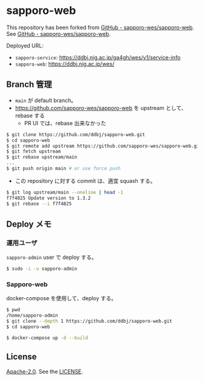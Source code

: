 # sapporo-web

This repository has been forked from [GitHub - sapporo-wes/sapporo-web](https://github.com/sapporo-wes/sapporo-web).
See [GitHub - sapporo-wes/sapporo-web](https://github.com/sapporo-wes/sapporo-web).

Deployed URL:

- `sapporo-service`: https://ddbj.nig.ac.jp/ga4gh/wes/v1/service-info
- `sapporo-web`: https://ddbj.nig.ac.jp/wes/

## Branch 管理

- `main` が default branch。
- https://github.com/sapporo-wes/sapporo-web を upstream として、rebase する
  - PR UI では、rebase 出来なかった

```bash
$ git clone https://github.com/ddbj/sapporo-web.git
$ cd sapporo-web
$ git remote add upstream https://github.com/sapporo-wes/sapporo-web.git
$ git fetch upstream
$ git rebase upstream/main
...
$ git push origin main # or use force push
```

- この repository に対する commit は、適宜 squash する。

```bash
$ git log upstream/main --oneline | head -1
f7f4825 Update version to 1.3.2
$ git rebase --i f7f4825
```

## Deploy メモ

### 運用ユーザ

`sapporo-admin` user で deploy する。

```bash
$ sudo -i -u sapporo-admin
```

### Sapporo-web

docker-compose を使用して、deploy する。

```bash
$ pwd
/home/sapporo-admin
$ git clone --depth 1 https://github.com/ddbj/sapporo-web.git
$ cd sapporo-web

$ docker-compose up -d --build
```

## License

[Apache-2.0](https://www.apache.org/licenses/LICENSE-2.0).
See the [LICENSE](https://github.com/ddbj/sapporo-web/blob/main/LICENSE).
